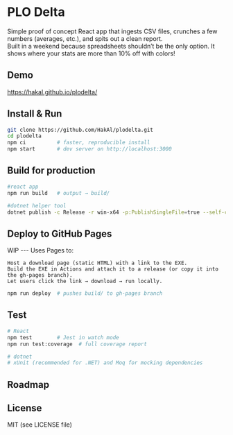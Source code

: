 # PLO Delta

Simple proof of concept React app that ingests CSV files, crunches a few numbers (averages, etc.), and spits out a clean report.  
Built in a weekend because spreadsheets shouldn’t be the only option.
It shows where your stats are more than 10% off with colors!

## Demo
https://hakal.github.io/plodelta/

## Install & Run
```bash
git clone https://github.com/HakAl/plodelta.git
cd plodelta
npm ci          # faster, reproducible install
npm start       # dev server on http://localhost:3000
```

## Build for production
```bash
#react app
npm run build   # output → build/

#dotnet helper tool
dotnet publish -c Release -r win-x64 -p:PublishSingleFile=true --self-contained false
```

## Deploy to GitHub Pages

WIP --- Uses Pages to:

    Host a download page (static HTML) with a link to the EXE.
    Build the EXE in Actions and attach it to a release (or copy it into the gh-pages branch).
    Let users click the link → download → run locally.

```bash
npm run deploy  # pushes build/ to gh-pages branch

```

## Test
```bash
# React
npm test        # Jest in watch mode
npm run test:coverage  # full coverage report

# dotnet
# xUnit (recommended for .NET) and Moq for mocking dependencies

```

## Roadmap


## License
MIT (see LICENSE file)